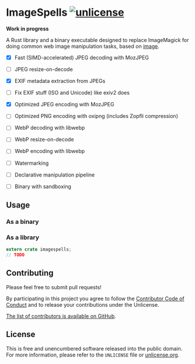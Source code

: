 # ImageSpells  [![unlicense](https://img.shields.io/badge/un-license-green.svg?style=flat)](http://unlicense.org)

**Work in progress**

A Rust library and a binary executable designed to replace ImageMagick for doing common web image manipulation tasks, based on [image](https://github.com/PistonDevelopers/image).

- [x] Fast (SIMD-accelerated) JPEG decoding with MozJPEG
- [ ] JPEG resize-on-decode
- [x] EXIF metadata extraction from JPEGs
- [ ] Fix EXIF stuff (ISO and Unicode) like exiv2 does
- [x] Optimized JPEG encoding with MozJPEG
- [ ] Optimized PNG encoding with oxipng (includes Zopfli compression)
- [ ] WebP decoding with libwebp
- [ ] WebP resize-on-decode
- [ ] WebP encoding with libwebp
- [ ] Watermarking
- [ ] Declarative manipulation pipeline
- [ ] Binary with sandboxing


## Usage

### As a binary

### As a library

```rust
extern crate imagespells;
// TODO
```

## Contributing

Please feel free to submit pull requests!

By participating in this project you agree to follow the [Contributor Code of Conduct](http://contributor-covenant.org/version/1/4/) and to release your contributions under the Unlicense.

[The list of contributors is available on GitHub](https://github.com/myfreeweb/secstr/graphs/contributors).

## License

This is free and unencumbered software released into the public domain.  
For more information, please refer to the `UNLICENSE` file or [unlicense.org](http://unlicense.org).
